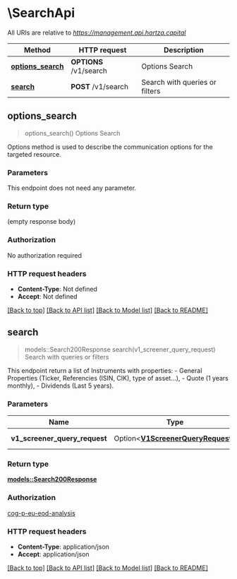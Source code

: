 # \SearchApi

All URIs are relative to *https://management.api.hartza.capital*

Method | HTTP request | Description
------------- | ------------- | -------------
[**options_search**](SearchApi.md#options_search) | **OPTIONS** /v1/search | Options Search
[**search**](SearchApi.md#search) | **POST** /v1/search | Search with queries or filters



## options_search

> options_search()
Options Search

Options method is used to describe the communication options for the targeted resource.

### Parameters

This endpoint does not need any parameter.

### Return type

 (empty response body)

### Authorization

No authorization required

### HTTP request headers

- **Content-Type**: Not defined
- **Accept**: Not defined

[[Back to top]](#) [[Back to API list]](../README.md#documentation-for-api-endpoints) [[Back to Model list]](../README.md#documentation-for-models) [[Back to README]](../README.md)


## search

> models::Search200Response search(v1_screener_query_request)
Search with queries or filters

This endpoint return a list of Instruments with properties: - General Properties (Ticker, Referencies (ISIN, CIK), type of asset...), - Quote (1 years monthly), - Dividends (Last 5 years). 

### Parameters


Name | Type | Description  | Required | Notes
------------- | ------------- | ------------- | ------------- | -------------
**v1_screener_query_request** | Option<[**V1ScreenerQueryRequest**](V1ScreenerQueryRequest.md)> | Some Description |  |

### Return type

[**models::Search200Response**](Search_200_response.md)

### Authorization

[cog-p-eu-eod-analysis](../README.md#cog-p-eu-eod-analysis)

### HTTP request headers

- **Content-Type**: application/json
- **Accept**: application/json

[[Back to top]](#) [[Back to API list]](../README.md#documentation-for-api-endpoints) [[Back to Model list]](../README.md#documentation-for-models) [[Back to README]](../README.md)

